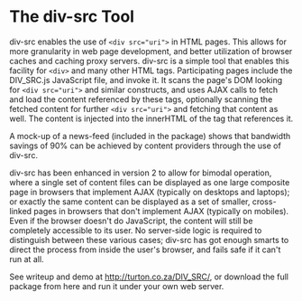 # The div-src Tool #
div-src enables the use of `<div src="uri">` in HTML pages.  This allows for more granularity in web page development, and better utilization of browser caches and caching proxy servers.  div-src is a simple tool that enables this facility for `<div>` and many other HTML tags.  Participating pages include the DIV\_SRC.js JavaScript file, and invoke it.  It scans the page's DOM looking for `<div src="uri">` and similar constructs, and uses AJAX calls to fetch and load the content referenced by these tags, optionally scanning the fetched content for further `<div src="uri">` and fetching that content as well.  The content is injected into the innerHTML of the tag that references it.

A mock-up of a news-feed (included in the package) shows that bandwidth savings of 90% can be achieved by content providers through the use of div-src.

div-src has been enhanced in version 2 to allow for bimodal operation, where a single set of content files can be displayed as one large composite page in browsers that implement AJAX (typically on desktops and laptops); or exactly the same content can be displayed as a set of smaller, cross-linked pages in browsers that don't implement AJAX (typically on mobiles).  Even if the browser doesn't do JavaScript, the content will still be completely accessible to its user.  No server-side logic is required to distinguish between these various cases; div-src has got enough smarts to direct the process from inside the user's browser, and fails safe if it can't run at all.

See writeup and demo at http://turton.co.za/DIV_SRC/, or download the full package from here and run it under your own web server.